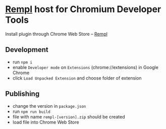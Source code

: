 # [Rempl](https://github.com/rempl/rempl) host for Chromium Developer Tools

Install plugin through Chrome Web Store – [Rempl](https://chrome.google.com/webstore/detail/rempl/hcikjlholajopgbgfmmlbmifdfbkijdj)

## Development

- run `npm i`
- enable `Developer mode` on `Extensions` (chrome://extensions) in Google Chrome
- click `Load Unpacked Extension` and choose folder of extension

## Publishing

- change the version in `package.json`
- run `npm run build`
- file with name `rempl-[version].zip` should be created
- load file into Chrome Web Store
